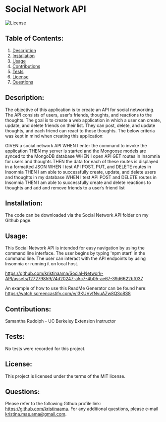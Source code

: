 
  # Social Network API

  ![License](https://img.shields.io/badge/license-MIT-green)

  ## Table of Contents:
  1. [Description](#description)
  2. [Installation](#installation)
  3. [Usage](#usage)
  4. [Contributions](#contributions)
  5. [Tests](#tests)
  6. [License](#license)
  7. [Questions](#questions)

  ## Description:
 The objective of this application is to create an API for social networking. The API consists of users, user's friends, thoughts, and reactions to the thoughts. The goal is to create a web application in which a user can create, update, and delete friends on their list. They can post, delete, and update thoughts, and each friend can react to those thoughts. The below criteria was kept in mind when creating this application:

GIVEN a social network API
WHEN I enter the command to invoke the application
THEN my server is started and the Mongoose models are synced to the MongoDB database
WHEN I open API GET routes in Insomnia for users and thoughts
THEN the data for each of these routes is displayed in a formatted JSON
WHEN I test API POST, PUT, and DELETE routes in Insomnia
THEN I am able to successfully create, update, and delete users and thoughts in my database
WHEN I test API POST and DELETE routes in Insomnia
THEN I am able to successfully create and delete reactions to thoughts and add and remove friends to a user’s friend list

  ## Installation:
 The code can be downloaded via the Social Network API folder on my Github page.

  ## Usage:
  This Social Network API is intended for easy navigation by using the command line interface. The user begins by typing 'npm start' in the command line. The user can interact with the API endpoints by using Insomnia or running it on local host.



https://github.com/kristinaama/Social-Network-API/assets/127279859/74d20247-a5c7-4b05-ae67-39d6622bf037



  An example of how to use this ReadMe Generator can be found here: https://watch.screencastify.com/v/I3KUVvfNvuAZw8QSo8S8
  
  ## Contributions:
  Samantha Rudolph - UC Berkeley Extension Instructor

  ## Tests:
  No tests were recorded for this project.

  ## License:
 This project is licensed under the terms of the MIT license.

  ## Questions:
  Please refer to the following Github profile link: https://github.com/kristinaama.
    For any additional questions, please e-mail kristina.mae.ama@gmail.com.
